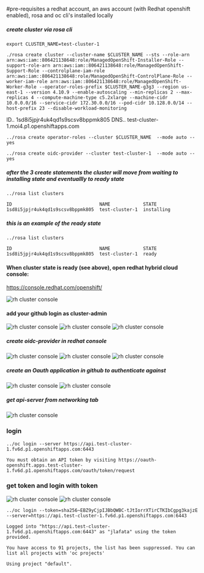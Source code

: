 #pre-requisites
a redhat account, an aws account (with Redhat openshift enabled), rosa and oc cli's installed locally

##### create cluster via rosa cli
`export CLUSTER_NAME=test-cluster-1`

`./rosa create cluster --cluster-name $CLUSTER_NAME --sts --role-arn arn:aws:iam::806421138648:role/ManagedOpenShift-Installer-Role --support-role-arn arn:aws:iam::806421138648:role/ManagedOpenShift-Support-Role --controlplane-iam-role arn:aws:iam::806421138648:role/ManagedOpenShift-ControlPlane-Role --worker-iam-role arn:aws:iam::806421138648:role/ManagedOpenShift-Worker-Role --operator-roles-prefix $CLUSTER_NAME-g3g3 --region us-east-1 --version 4.10.9 --enable-autoscaling --min-replicas 2 --max-replicas 4 --compute-machine-type c5.2xlarge --machine-cidr 10.0.0.0/16 --service-cidr 172.30.0.0/16 --pod-cidr 10.128.0.0/14 --host-prefix 23 --disable-workload-monitoring`

ID..    1sd8i5jpjr4uk4qd1s9scsv8bppmk805
DNS..   test-cluster-1.moi4.p1.openshiftapps.com


`../rosa create operator-roles --cluster $CLUSTER_NAME  --mode auto --yes`

`../rosa create oidc-provider --cluster test-cluster-1  --mode auto --yes`

##### after the 3 create statements the cluster will move from waiting to installing state and eventuallly to ready state
`../rosa list clusters`
```                                                   
ID                                NAME            STATE
1sd8i5jpjr4uk4qd1s9scsv8bppmk805  test-cluster-1  installing
```
##### this is an example of the ready state
`../rosa list clusters`
```
ID                                NAME            STATE
1sd8i5jpjr4uk4qd1s9scsv8bppmk805  test-cluster-1  ready
```
#### When cluster state is ready (see above), open redhat hybrid cloud console: 
https://console.redhat.com/openshift/  

![rh cluster console](doc-images/1_rh_hybrid_cloud_cluster_console_-_open_cluster_definition.png)

#### add your github login as cluster-admin 
![rh cluster console](doc-images/2_rh_console_-_access_control_menu.png)
![rh cluster console](doc-images/3_rh_console_-_cluster_roles_and_access.png)
![rh cluster console](doc-images/4_rh_console_-_add_cluster-admin_user.png)

##### create oidc-provider in redhat console
![rh cluster console](doc-images/5_rh_console_-_add_github_identity_provider.png)
![rh cluster console](doc-images/6_rh_console_-_define_github_id_provider_pt1.png)
![rh cluster console](doc-images/6_rh_console_-_define_github_id_provider_pt2.png)

##### create an Oauth application in github to authenticate against 
![rh cluster console](doc-images/7_rh_console_-_define_github_oauth_app_pt1.png)
![rh cluster console](doc-images/7_rh_console_-_define_github_oauth_app_pt2.png)

##### get api-server from networking tab 
![rh cluster console](doc-images/8_rh_console_-_network_access_get_api_accesspoint.png)

### login
`../oc login --server https://api.test-cluster-1.fv6d.p1.openshiftapps.com:6443`
```
You must obtain an API token by visiting https://oauth-openshift.apps.test-cluster-1.fv6d.p1.openshiftapps.com/oauth/token/request
```
### get token and login with token
![rh cluster console](doc-images/9_get_oc_login_token_via_github_authentication.png)
![rh cluster console](doc-images/9_get_oc_login_token_via_github_authentication.png)


`../oc login --token=sha256~EBZ9yCjpIJBbQWBC-tJtIorrXTirCTKIbCgpg3kajzE --server=https://api.test-cluster-1.fv6d.p1.openshiftapps.com:6443`
```
Logged into "https://api.test-cluster-1.fv6d.p1.openshiftapps.com:6443" as "jlafata" using the token provided.

You have access to 91 projects, the list has been suppressed. You can list all projects with 'oc projects'

Using project "default".
```
